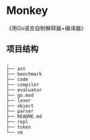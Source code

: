 # Monkey  
《用Go语言自制解释器+编译器》  

## 项目结构  

```
.
├── ast
├── benchmark
├── code
├── compiler
├── evaluator
├── go.mod
├── lexer
├── object
├── parser
├── README.md
├── repl
├── token
└── vm
```